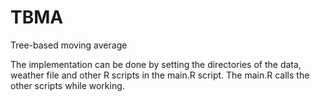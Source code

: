 # TBMA
Tree-based moving average

The implementation can be done by setting the directories of the data, weather file and other R scripts in the main.R script. The main.R calls the other scripts while working.
